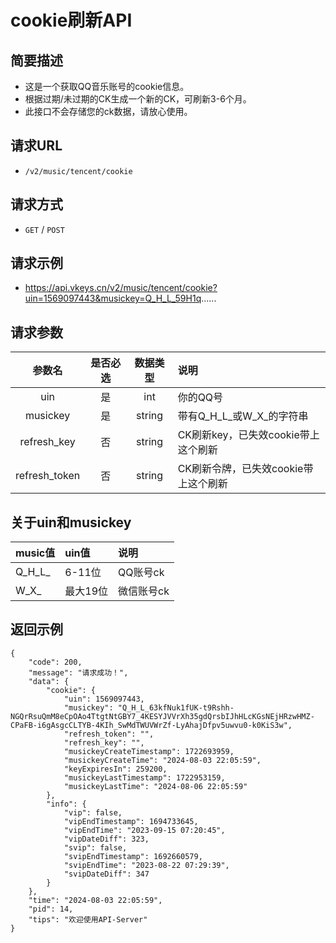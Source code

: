 # cookie刷新API <Badge type="tip" text="V2" />

## 简要描述

- 这是一个获取QQ音乐账号的cookie信息。
- 根据过期/未过期的CK生成一个新的CK，可刷新3-6个月。
- 此接口不会存储您的ck数据，请放心使用。

## 请求URL
- `/v2/music/tencent/cookie`

## 请求方式
- `GET` / `POST`

## 请求示例
- https://api.vkeys.cn/v2/music/tencent/cookie?uin=1569097443&musickey=Q_H_L_59H1q......

## 请求参数

|       参数名       |  是否必选  |   数据类型   | 说明                         |
|:---------------:|:------:|:--------:|:---------------------------|
|       uin       |   是    |   int    | 你的QQ号                      |
|    musickey     |   是    |  string  | 带有Q_H_L&#95;或W_X&#95;的字符串  |
|   refresh_key   |   否    |  string  | CK刷新key，已失效cookie带上这个刷新    |
|  refresh_token  |   否    |  string  | CK刷新令牌，已失效cookie带上这个刷新     |

## 关于uin和musickey
| music值     | uin值  | 说明     |
|:-----------|:------|:-------|
| Q_H_L&#95; | 6-11位 | QQ账号ck |
| W_X&#95;   | 最大19位 | 微信账号ck |

## 返回示例
```
{
    "code": 200,
    "message": "请求成功！",
    "data": {
        "cookie": {
            "uin": 1569097443,
            "musickey": "Q_H_L_63kfNuk1fUK-t9Rshh-NGQrRsuQmM8eCpOAo4TtgtNtGBY7_4KESYJVVrXh35gdQrsbIJhHLcKGsNEjHRzwHMZ-CPaFB-i6gAsgcCLTYB-4KIh_SwMdTWUVWrZf-LyAhajDfpv5uwvu0-k0KiS3w",
            "refresh_token": "",
            "refresh_key": "",
            "musickeyCreateTimestamp": 1722693959,
            "musickeyCreateTime": "2024-08-03 22:05:59",
            "keyExpiresIn": 259200,
            "musickeyLastTimestamp": 1722953159,
            "musickeyLastTime": "2024-08-06 22:05:59"
        },
        "info": {
            "vip": false,
            "vipEndTimestamp": 1694733645,
            "vipEndTime": "2023-09-15 07:20:45",
            "vipDateDiff": 323,
            "svip": false,
            "svipEndTimestamp": 1692660579,
            "svipEndTime": "2023-08-22 07:29:39",
            "svipDateDiff": 347
        }
    },
    "time": "2024-08-03 22:05:59",
    "pid": 14,
    "tips": "欢迎使用API-Server"
}
```

